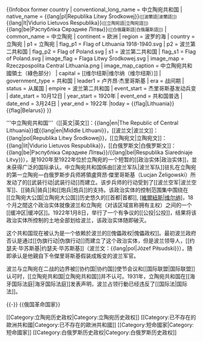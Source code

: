 {{Infobox former country
| conventional_long_name = 中立陶宛共和国
| native_name = {{lang|pl|Republika Litwy Środkowej}}<small>([[波蘭語|波蘭語]])</small><br/>{{lang|lt|Vidurio Lietuvos Respublika}}<small>([[立陶宛語|立陶宛語]])</small><br/>{{lang|be|Рэспубліка Сярэдняе Літвы}}<small>([[白俄羅斯語|白俄羅斯語]])</small>
| common_name = 中立陶宛
| continent = 欧洲
| region = 波罗的海
| country = 立陶宛
| p1 = 立陶宛
| flag_p1 = Flag of Lithuania 1918-1940.svg
| p2 = 波兰第二共和国
| flag_p2 = Flag of Poland.svg
| s1 = 波兰第二共和国
| flag_s1 = Flag of Poland.svg
| image_flag = Flaga Litwy Środkowej.svg
| image_map = Rzeczpospolita Central Lithuania.png
| image_map_caption = 中立陶宛共和國領土（綠色部分）
| capital = [[维尔纽斯|维尔纳（维尔纽斯）]]
| government_type = 共和国
| leader1 = 卢齐昂·杰里哥斯基
| era = 战间期
| status = 从属国
| empire = 波兰第二共和国
| event_start = 杰里哥斯基发动兵变
| date_start = 10月12日
| year_start = 1920年
| event_end = 共和国普选
| date_end = 3月24日
| year_end = 1922年
|today = {{flag|Lithuania}}<br>{{flag|Belarus}}
}}

'''中立陶宛共和国'''（[[英文|英文]]：{{lang|en|The Republic of Central Lithuania}}或{{lang|en|Middle Lithuani}}，[[波兰文|波兰文]]：{{lang|pol|Republika Litwy Środkowej}}，[[立陶宛文|立陶宛文]]：{{lang|lit|Vidurio Lietuvos Respublika}}，[[白俄罗斯文|白俄罗斯文]]：{{lang|be|Рэспубліка Сярэдняе Літвы}}/{{lang|bel|Respublika Siaredniaje Litvy}}），是1920年至1922年位於立陶宛的一个短暂的[[政治实体|政治实体]]，並未获得广泛的国际承认。中立陶宛共和国係由[[波兰军队|波兰军队]]驻扎在立陶宛的第一立陶宛—白俄罗斯步兵师將領盧齊昂·傑里哥斯基（Lucjan Żeligowski）所发动了的[[武装行动|武装行动]]而建立。该步兵师的行动受到了[[波兰空军|波兰空军]]、[[骑兵|骑兵]]和[[炮兵|炮兵]]的支持。该政治实体的控制范围集中围绕在[[立陶宛大公国|立陶宛大公国]]历史悠久的[[首都|首都]], [[維爾紐斯|维尔纳]](立陶宛文：Vilnius，波兰语：Wilno)，18个月之間这个政治实体就像波兰和立陶宛（对该区域宣称拥有主权）之间的一个[[缓冲区|缓冲区]]。1922年1月8日，举行了一个有争议的[[公投|公投]]，结果将该政治实体所控制的土地全部划给波兰，该政治实体随即破灭。

这个共和国现在被认为是一个依赖於波兰的[[傀儡政权|傀儡政权]]。最初波兰政府否认是通过[[伪旗行动|伪旗行动]]而建立了这个政治实体，但是波兰领导人，[[约瑟夫·毕苏斯基|约瑟夫·毕苏斯基]]（波兰文：{{lang|pol|Józef Piłsudski}}），随即承认是他親自下令傑里哥斯基假装成叛变的波兰军官。

波兰与立陶宛在二战的边界被[[协约国|协约国]]使节会议和[[国际联盟|国际联盟]]认可时，[[立陶宛共和国|立陶宛共和国]]并不认可。1931年，立陶宛共和国在[[海牙国际法庭|海牙国际法庭]]发表声明，波兰占领行動已经违反了[[国际法|国际法]]。

{{-}}
{{俄国革命国家}}

[[Category:立陶宛历史政权|Category:立陶宛历史政权]]
[[Category:已不存在的歐洲共和國|Category:已不存在的歐洲共和國]]
[[Category:短命國家|Category:短命國家]]
[[Category:白俄罗斯历史政权|Category:白俄罗斯历史政权]]